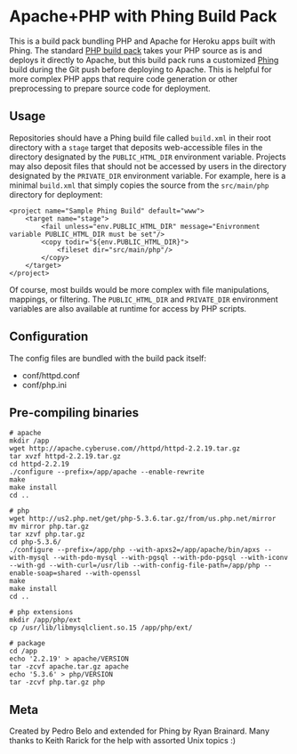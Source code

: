 Apache+PHP with Phing Build Pack
================================

This is a build pack bundling PHP and Apache for Heroku apps built with Phing. The standard [PHP build pack](https://github.com/heroku/heroku-buildpack-php) takes your PHP source as is and deploys it directly to Apache, but this build pack runs a customized [Phing](http://www.phing.info/) build during the Git push before deploying to Apache. This is helpful for more complex PHP apps that require code generation or other preprocessing to prepare source code for deployment. 


Usage
-----

Repositories should have a Phing build file called `build.xml` in their root directory with a `stage` target that deposits web-accessible files in the directory designated by the `PUBLIC_HTML_DIR` environment variable. Projects may also deposit files that should not be accessed by users in the directory designated by the `PRIVATE_DIR` environment variable. For example, here is a minimal `build.xml` that simply copies the source from the `src/main/php` directory for deployment:

    <project name="Sample Phing Build" default="www">
        <target name="stage">
            <fail unless="env.PUBLIC_HTML_DIR" message="Enivronment variable PUBLIC_HTML_DIR must be set"/>
            <copy todir="${env.PUBLIC_HTML_DIR}">
                <fileset dir="src/main/php"/>
            </copy>
        </target>
    </project>

Of course, most builds would be more complex with file manipulations, mappings, or filtering. The `PUBLIC_HTML_DIR` and `PRIVATE_DIR` environment variables are also available at runtime for access by PHP scripts.


Configuration
-------------

The config files are bundled with the build pack itself:

* conf/httpd.conf
* conf/php.ini


Pre-compiling binaries
----------------------

    # apache
    mkdir /app
    wget http://apache.cyberuse.com//httpd/httpd-2.2.19.tar.gz
    tar xvzf httpd-2.2.19.tar.gz
    cd httpd-2.2.19
    ./configure --prefix=/app/apache --enable-rewrite
    make
    make install
    cd ..
    
    # php
    wget http://us2.php.net/get/php-5.3.6.tar.gz/from/us.php.net/mirror 
    mv mirror php.tar.gz
    tar xzvf php.tar.gz
    cd php-5.3.6/
    ./configure --prefix=/app/php --with-apxs2=/app/apache/bin/apxs --with-mysql --with-pdo-mysql --with-pgsql --with-pdo-pgsql --with-iconv --with-gd --with-curl=/usr/lib --with-config-file-path=/app/php --enable-soap=shared --with-openssl
    make
    make install
    cd ..
    
    # php extensions
    mkdir /app/php/ext
    cp /usr/lib/libmysqlclient.so.15 /app/php/ext/
    
    # package
    cd /app
    echo '2.2.19' > apache/VERSION
    tar -zcvf apache.tar.gz apache
    echo '5.3.6' > php/VERSION
    tar -zcvf php.tar.gz php

Meta
----

Created by Pedro Belo and extended for Phing by Ryan Brainard.
Many thanks to Keith Rarick for the help with assorted Unix topics :)
